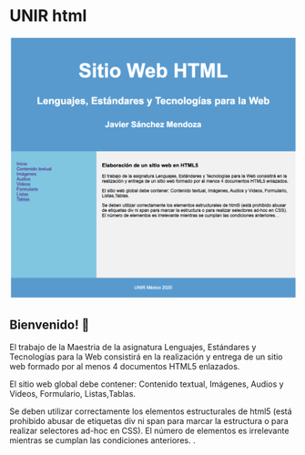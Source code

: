 # UNIR html

![Desktop preview](design/desktop-preview.png)

## Bienvenido! 👋

El trabajo de la Maestria de la asignatura Lenguajes, Estándares y Tecnologías para la Web consistirá en la realización y entrega de un sitio web formado por al menos 4 documentos HTML5 enlazados.

El sitio web global debe contener: Contenido textual, Imágenes, Audios y Videos, Formulario, Listas,Tablas.

Se deben utilizar correctamente los elementos estructurales de html5 (está prohibido abusar de etiquetas div ni span para marcar la estructura o para realizar selectores ad-hoc en CSS). El número de elementos es irrelevante mientras se cumplan las condiciones anteriores. .